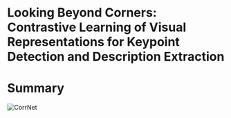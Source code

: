 # Looking Beyond Corners: Contrastive Learning of Visual Representations for Keypoint Detection and Description Extraction

# Summary
![CorrNet](https://github.com/siqueira-hc/CorrNet/blob/main/assets/summary.png) 
